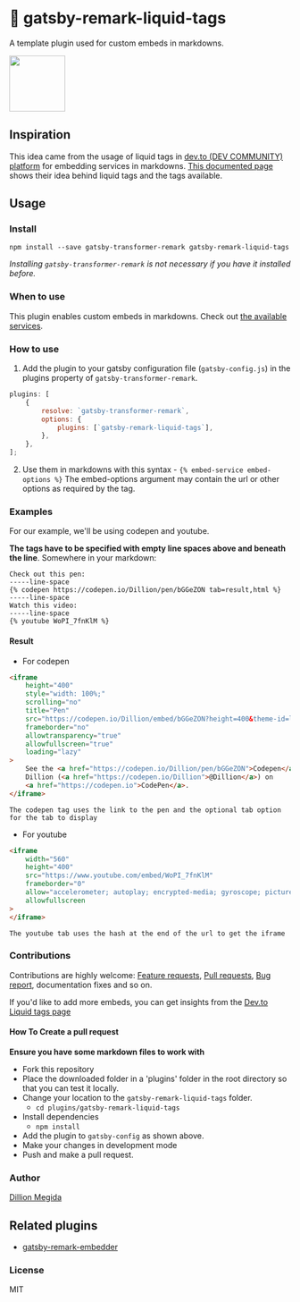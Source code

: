# 📍 gatsby-remark-liquid-tags

A template plugin used for custom embeds in markdowns.

<img src='https://travis-ci.org/dillionmegida/gatsby-remark-liquid-tags.svg?branch=master' width='100px'>

## Inspiration

This idea came from the usage of liquid tags in [dev.to (DEV COMMUNITY) platform](https://dev.to) for embedding services in markdowns. [This documented page](https://docs.dev.to/frontend/liquid-tags/) shows their idea behind liquid tags and the tags available.

## Usage

### Install

```shell
npm install --save gatsby-transformer-remark gatsby-remark-liquid-tags
```

_Installing `gatsby-transformer-remark` is not necessary if you have it installed before._

### When to use

This plugin enables custom embeds in markdowns. Check out [the available services](./src/SERVICES.md).

### How to use

1. Add the plugin to your gatsby configuration file (`gatsby-config.js`) in the plugins property of `gatsby-transformer-remark`.

```js
plugins: [
	{
		resolve: `gatsby-transformer-remark`,
		options: {
			plugins: [`gatsby-remark-liquid-tags`],
		},
	},
];
```

2. Use them in markdowns with this syntax - `{% embed-service embed-options %}`
   The embed-options argument may contain the url or other options as required by the tag.

### Examples

For our example, we'll be using codepen and youtube.

**The tags have to be specified with empty line spaces above and beneath the line**. Somewhere in your markdown:

```
Check out this pen:
-----line-space
{% codepen https://codepen.io/Dillion/pen/bGGeZON tab=result,html %}
-----line-space
Watch this video:
-----line-space
{% youtube WoPI_7fnKlM %}
```

#### Result

-   For codepen

```html
<iframe
	height="400"
	style="width: 100%;"
	scrolling="no"
	title="Pen"
	src="https://codepen.io/Dillion/embed/bGGeZON?height=400&theme-id=light&default-tab=result,html"
	frameborder="no"
	allowtransparency="true"
	allowfullscreen="true"
	loading="lazy"
>
	See the <a href="https://codepen.io/Dillion/pen/bGGeZON">Codepen</a> by
	Dillion (<a href="https://codepen.io/Dillion">@Dillion</a>) on
	<a href="https://codepen.io">CodePen</a>.
</iframe>
```

    The codepen tag uses the link to the pen and the optional tab option for the tab to display

-   For youtube

```html
<iframe
	width="560"
	height="400"
	src="https://www.youtube.com/embed/WoPI_7fnKlM"
	frameborder="0"
	allow="accelerometer; autoplay; encrypted-media; gyroscope; picture-in-picture"
	allowfullscreen
>
</iframe>
```

    The youtube tab uses the hash at the end of the url to get the iframe

### Contributions

Contributions are highly welcome: [Feature requests](https://github.com/dillionmegida/gatsby-remark-liquid-tags/issues/new/choose), [Pull requests](https://github.com/dillionmegida/gatsby-remark-liquid-tags/pulls), [Bug report](https://github.com/dillionmegida/gatsby-remark-liquid-tags/issues/new/choose), documentation fixes and so on.

If you'd like to add more embeds, you can get insights from the [Dev.to Liquid tags page](https://docs.dev.to/frontend/liquid-tags/)

#### How To Create a pull request

**Ensure you have some markdown files to work with**

-   Fork this repository
-   Place the downloaded folder in a 'plugins' folder in the root directory so that you can test it locally.
-   Change your location to the `gatsby-remark-liquid-tags` folder.
    -   `cd plugins/gatsby-remark-liquid-tags`
-   Install dependencies
    -   `npm install`
-   Add the plugin to `gatsby-config` as shown above.
-   Make your changes in development mode
-   Push and make a pull request.

### Author

[Dillion Megida](https://dillionmegida.com/about)

## Related plugins

-   [gatsby-remark-embedder](https://www.npmjs.com/package/gatsby-remark-embedder)

### License

MIT
